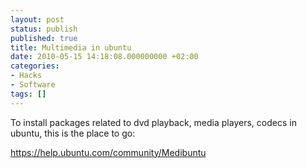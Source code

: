 ```yaml
---
layout: post
status: publish
published: true
title: Multimedia in ubuntu
date: 2010-05-15 14:18:08.000000000 +02:00
categories:
- Hacks
- Software
tags: []
---
```

To install packages related to dvd playback, media players, codecs in ubuntu, this is the place to go:

<a href="https://help.ubuntu.com/community/Medibuntu">https://help.ubuntu.com/community/Medibuntu</a>
